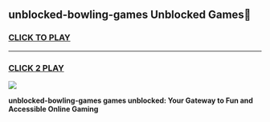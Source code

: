 
## unblocked-bowling-games Unblocked Games👋
<h3>
<a href="https://news.freeplayer.one?title=unblocked-bowling-games&ref=16F">CLICK TO PLAY</a></h3>
<hr>

<h3>
<a href="https://news.freeplayer.one?title=unblocked-bowling-games&ref=16F">CLICK 2 PLAY</a>
  
</h3>

<a href="https://news.freeplayer.one?title=unblocked-bowling-games&ref=16F/"><img src="https://clearcache.store/games.png"></a>


**unblocked-bowling-games games unblocked: Your Gateway to Fun and Accessible Online Gaming**
